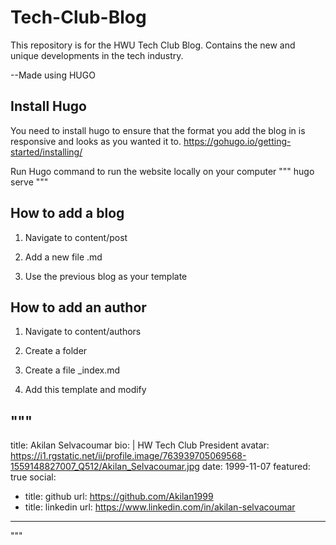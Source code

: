 # Tech-Club-Blog
This repository is for the HWU Tech Club Blog.
Contains the new and unique developments in the tech industry.

--Made using HUGO

## Install Hugo

You need to install hugo to ensure that the format you add the blog in is responsive and looks as you wanted it to.
https://gohugo.io/getting-started/installing/


Run Hugo command to run the website locally on your computer
"""
hugo serve
"""

## How to add a blog

1. Navigate to content/post

2. Add a new file <filename>.md

3. Use the previous blog as your template

## How to add an author

1. Navigate to content/authors

2. Create a folder <first-lastname>

3. Create a file _index.md

4. Add this template and modify

"""
---
title: Akilan Selvacoumar
bio: |
  HW Tech Club President
avatar: https://i1.rgstatic.net/ii/profile.image/763939705069568-1559148827007_Q512/Akilan_Selvacoumar.jpg
date: 1999-11-07
featured: true
social:
  - title: github
    url: https://github.com/Akilan1999
  - title: linkedin
    url: https://www.linkedin.com/in/akilan-selvacoumar
---

"""
